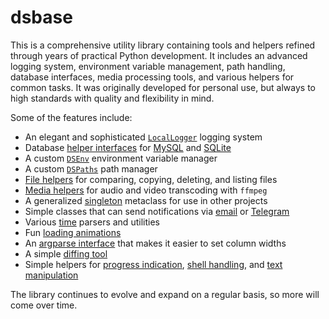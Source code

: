 # dsbase

This is a comprehensive utility library containing tools and helpers refined through years of practical Python development. It includes an advanced logging system, environment variable management, path handling, database interfaces, media processing tools, and various helpers for common tasks. It was originally developed for personal use, but always to high standards with quality and flexibility in mind.

Some of the features include:

- An elegant and sophisticated [`LocalLogger`](https://github.com/dannystewart/dsbase/blob/main/src/dsbase/log/local_logger.py) logging system
- Database [helper interfaces](https://github.com/dannystewart/dsbase/blob/main/src/dsbase/db/db_common.py) for [MySQL](https://github.com/dannystewart/dsbase/blob/main/src/dsbase/db/mysql_helper.py) and [SQLite](https://github.com/dannystewart/dsbase/blob/main/src/dsbase/db/sqlite_helper.py)
- A custom [`DSEnv`](https://github.com/dannystewart/dsbase/blob/main/src/dsbase/env/env.py) environment variable manager
- A custom [`DSPaths`](https://github.com/dannystewart/dsbase/blob/main/src/dsbase/paths.py) path manager
- [File helpers](https://github.com/dannystewart/dsbase/blob/main/src/dsbase/files/file_manager.py) for comparing, copying, deleting, and listing files
- [Media helpers](https://github.com/dannystewart/dsbase/blob/main/src/dsbase/media/media_manager.py) for audio and video transcoding with `ffmpeg`
- A generalized [singleton](https://github.com/dannystewart/dsbase/blob/main/src/dsbase/common/singleton.py) metaclass for use in other projects
- Simple classes that can send notifications via [email](https://github.com/dannystewart/dsbase/blob/main/src/dsbase/notifiers/send_mail.py) or [Telegram](https://github.com/dannystewart/dsbase/blob/main/src/dsbase/notifiers/send_telegram.py)
- Various [time](https://github.com/dannystewart/dsbase/blob/main/src/dsbase/time/time.py) parsers and utilities
- Fun [loading animations](https://github.com/dannystewart/dsbase/blob/main/src/dsbase/animation.py)
- An [argparse interface](https://github.com/dannystewart/dsbase/blob/main/src/dsbase/argparser.py) that makes it easier to set column widths
- A simple [diffing tool](https://github.com/dannystewart/dsbase/blob/main/src/dsbase/diff.py)
- Simple helpers for [progress indication](https://github.com/dannystewart/dsbase/blob/main/src/dsbase/progress.py), [shell handling](https://github.com/dannystewart/dsbase/blob/main/src/dsbase/shell.py), and [text manipulation](https://github.com/dannystewart/dsbase/blob/main/src/dsbase/text.py)

The library continues to evolve and expand on a regular basis, so more will come over time.
